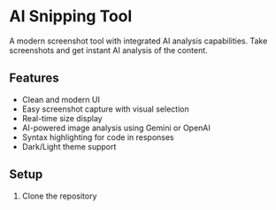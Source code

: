 # AI Snipping Tool

A modern screenshot tool with integrated AI analysis capabilities. Take screenshots and get instant AI analysis of the content.

## Features

- Clean and modern UI
- Easy screenshot capture with visual selection
- Real-time size display
- AI-powered image analysis using Gemini or OpenAI
- Syntax highlighting for code in responses
- Dark/Light theme support

## Setup

1. Clone the repository
